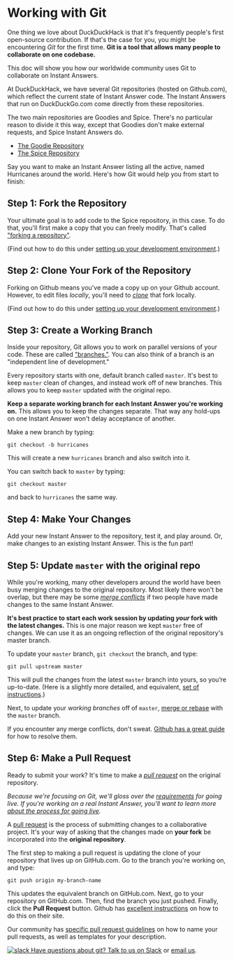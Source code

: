 # Working with Git

One thing we love about DuckDuckHack is that it's frequently people's first open-source contribution. If that's the case for you, you might be encountering *Git* for the first time. **Git is a tool that allows many people to collaborate on one codebase.**

This doc will show you how our worldwide community uses Git to collaborate on Instant Answers.

At DuckDuckHack, we have several Git repositories (hosted on Github.com), which reflect the current state of Instant Answer code. The Instant Answers that run on DuckDuckGo.com come directly from these repositories.

The two main repositories are Goodies and Spice. There's no particular reason to divide it this way, except that Goodies don't make external requests, and Spice Instant Answers do.

- [The Goodie Repository](https://github.com/duckduckgo/zeroclickinfo-goodies)
- [The Spice Repository](https://github.com/duckduckgo/zeroclickinfo-spice)

Say you want to make an Instant Answer listing all the active, named Hurricanes around the world. Here's how Git would help you from start to finish:

## Step 1: Fork the Repository

Your ultimate goal is to add code to the Spice repository, in this case. To do that, you'll first make a copy that you can freely modify. That's called ["forking a repository"](https://help.github.com/articles/fork-a-repo/). 

(Find out how to do this under [setting up your development environment](https://talsraviv.gitbooks.io/duckduckhackdocs/content/duckduckhack/welcome/setup-dev-environment.html).)

## Step 2: Clone Your Fork of the Repository

Forking on Github means you've made a copy up on your Github account. However, to edit files *locally*, you'll need to [*clone*](https://help.github.com/articles/cloning-a-repository/) that fork locally.

(Find out how to do this under [setting up your development environment](https://talsraviv.gitbooks.io/duckduckhackdocs/content/duckduckhack/welcome/setup-dev-environment.html).)

## Step 3: Create a Working Branch

Inside your repository, Git allows you to work on parallel versions of your code. These are called ["branches."]((https://www.atlassian.com/git/tutorials/using-branches/)). You can also think of a  branch is an "independent line of development."

Every repository starts with one, default branch called `master`. It's best to keep `master` clean of changes, and instead work off of new branches. This allows you to keep `master` updated with the original repo.

**Keep a separate working branch for each Instant Answer you're working on.** This allows you to keep the changes separate. That way any hold-ups on one Instant Answer won't delay acceptance of another.

Make a new branch by typing:

```
git checkout -b hurricanes
``` 

This will create a new `hurricanes` branch and also switch into it. 

You can switch back to `master` by typing: 

```
git checkout master
```

and back to `hurricanes` the same way.

## Step 4: Make Your Changes

Add your new Instant Answer to the repository, test it, and play around. Or, make changes to an existing Instant Answer. This is the fun part!

## Step 5: Update `master` with the original repo

While you're working, many other developers around the world have been busy merging changes to the original repository. Most likely there won't be overlap, but there may be some *[merge conflicts](https://help.github.com/articles/resolving-a-merge-conflict-from-the-command-line/)* if two people have made changes to the same Instant Answer.

**It's best practice to start each work session by updating *your* fork with the latest changes.** This is one major reason we kept `master` free of changes. We can use it as an ongoing reflection of the original repository's master branch.

To update your `master` branch, `git checkout` the branch, and type:

```
git pull upstream master
``` 

This will pull the changes from the latest `master` branch into yours, so you’re up-to-date. (Here is a slightly more detailed, and equivalent, [set of instructions](https://help.github.com/articles/syncing-a-fork/).)

Next, to update your *working branches* off of `master`, [merge or rebase](https://www.atlassian.com/git/tutorials/merging-vs-rebasing/) with the `master` branch.

If you encounter any merge conflicts, don't sweat. [Github has a great guide](https://help.github.com/articles/resolving-a-merge-conflict-from-the-command-line/) for how to resolve them.

## Step 6: Make a Pull Request

Ready to submit your work? It's time to make a *[pull request](http://oss-watch.ac.uk/resources/pullrequest)* on the original repository.

*Because we're focusing on Git, we'll gloss over the [requirements](https://talsraviv.gitbooks.io/duckduckhackdocs/content/duckduckhack/submitting/checklist.html) for going live. If you're working on a real Instant Answer, you'll want to learn more [about the process for going live](https://talsraviv.gitbooks.io/duckduckhackdocs/content/duckduckhack/submitting/submitting-overview.html).*

A [pull request](http://oss-watch.ac.uk/resources/pullrequest) is the process of submitting changes to a collaborative project. It's your way of asking that the changes made on **your fork** be incorporated into the **original repository**.

The first step to making a pull request is updating the clone of your repository that lives up on GitHub.com. Go to the branch you're working on, and type:

```
git push origin my-branch-name
```

This updates the equivalent branch on GitHub.com. Next, go to your repository on GitHub.com. Then, find the branch you just pushed. Finally, click the **Pull Request** button. Github has [excellent instructions](https://help.github.com/articles/using-pull-requests/) on how to do this on their site.

Our community has [specific pull request guidelines](https://talsraviv.gitbooks.io/duckduckhackdocs/content/duckduckhack/submitting/pull-request.html) on how to name your pull requests, as well as templates for your description.

[![slack](https://talsraviv.gitbooks.io/duckduckhackdocs/content/duckduckhack/assets/slack.png) Have questions about git? Talk to us on Slack](mailto:QuackSlack@duckduckgo.com?subject=AddMe) or [email us](mailto:open@duckduckgo.com).

